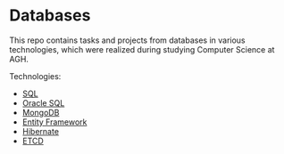 # Databases

This repo contains tasks and projects from databases in various technologies, which were realized during studying Computer Science at AGH.

Technologies:
* [SQL](../master/SQL "Introduction to Databases")
* [Oracle SQL](../master/Oracle "Lab 1")
* [MongoDB](../master/MongoDB "Lab 2")
* [Entity Framework](../master/EF "Lab 3")
* [Hibernate](../master/Hibernate "Lab 4")
* [ETCD](../master/ETCD "Lab 5")